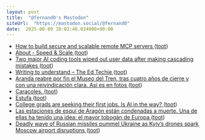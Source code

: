 ```yaml
---
layout: post
title:  "@fernand0's Mastodon"
siteUrl:  "https://mastodon.social/@fernand0"
date:  2025-08-09 10:02:46.034000+00:00
---
```

*  [How to build secure and scalable remote MCP servers ](https://github.blog/ai-and-ml/generative-ai/how-to-build-secure-and-scalable-remote-mcp-servers) ([toot](https://mastodon.social/@fernand0/114998232090654040))
*  [About - Speed & Scale ](https://speedandscale.com/about) ([toot](https://mastodon.social/@fernand0/114998123016181085))
*  [Two major AI coding tools wiped out user data after making cascading mistakes ](https://arstechnica.com/information-technology/2025/07/ai-coding-assistants-chase-phantoms-destroy-real-user-data) ([toot](https://mastodon.social/@fernand0/114997938492890980))
*  [Writing to understand – The Ed Techie ](https://blog.edtechie.net/ai/writing-to-understand) ([toot](https://mastodon.social/@fernand0/114996190807715894))
*  [Aranda reabre por fin el Museo del Tren, tras cuatro años de cierre y con una reivindicación clara. Así es en fotos ](https://www.elcorreodeburgos.com/burgos/provincia/ribera/250725/236895/aranda-reabre-museo-tren-cuatro-anos-cierre-reivindicacion-clara-asi-fotos.htm) ([toot](https://mastodon.social/@fernand0/114994384242258163))
*  [Caracoles. ](https://avecesunafoto.wordpress.com/2025/08/08/caracoles-2) ([toot](https://mastodon.social/@fernand0/114994360495757241))
*  [Estufa ](https://www.flickr.com/photos/fernand0/54678099760) ([toot](https://mastodon.social/@fernand0/114994095992996808))
*  [College grads are seeking their first jobs. Is AI in the way? ](https://theweek.com/tech/college-grads-first-jobs-artificial-intelligenc) ([toot](https://mastodon.social/@fernand0/114993984112992200))
*  [Las estaciones de esquí de Aragón están condenadas a muerte. Una de ellas ha tenido una idea: el mayor tobogán de Europa ](https://www.xataka.com/magnet/aragon-quiere-que-su-turismo-dependa-nieve-asi-que-creara-tobogan-montana-mayor-pendiente-europ) ([toot](https://mastodon.social/@fernand0/114993778220753550))
*  [Deadly wave of Russian missiles pummel Ukraine as Kyiv’s drones spark Moscow airport disruptions ](https://edition.cnn.com/ukraine-drones-moscow-airport-disruptions-intl-hn) ([toot](https://mastodon.social/@fernand0/114993586991168765))
